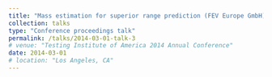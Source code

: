 ```yaml
---
title: "Mass estimation for superior range prediction (FEV Europe GmbH)"
collection: talks
type: "Conference proceedings talk"
permalink: /talks/2014-03-01-talk-3
# venue: "Testing Institute of America 2014 Annual Conference"
date: 2014-03-01
# location: "Los Angeles, CA"
---
```


<!-- This is a description of your conference proceedings talk, note the different field in type. You can put anything in this field. -->
